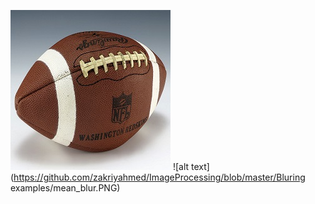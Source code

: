 ![alt text](https://github.com/zakriyahmed/ImageProcessing/blob/master/Images/football.PNG)
![alt text](https://github.com/zakriyahmed/ImageProcessing/blob/master/Bluring examples/mean_blur.PNG)
